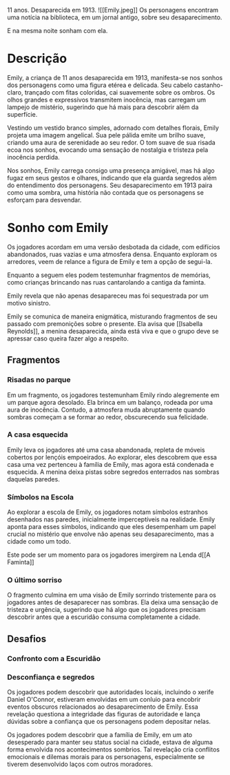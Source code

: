 
11 anos. Desaparecida em 1913.
![[Emily.jpeg]]
Os personagens encontram uma notícia na biblioteca, em um jornal antigo, sobre seu desaparecimento.

E na mesma noite sonham com ela.

# Descrição
Emily, a criança de 11 anos desaparecida em 1913, manifesta-se nos sonhos dos personagens como uma figura etérea e delicada. Seu cabelo castanho-claro, trançado com fitas coloridas, cai suavemente sobre os ombros. Os olhos grandes e expressivos transmitem inocência, mas carregam um lampejo de mistério, sugerindo que há mais para descobrir além da superfície.

Vestindo um vestido branco simples, adornado com detalhes florais, Emily projeta uma imagem angelical. Sua pele pálida emite um brilho suave, criando uma aura de serenidade ao seu redor. O tom suave de sua risada ecoa nos sonhos, evocando uma sensação de nostalgia e tristeza pela inocência perdida.

Nos sonhos, Emily carrega consigo uma presença amigável, mas há algo fugaz em seus gestos e olhares, indicando que ela guarda segredos além do entendimento dos personagens. Seu desaparecimento em 1913 paira como uma sombra, uma história não contada que os personagens se esforçam para desvendar.
# Sonho com Emily

Os jogadores acordam em uma versão desbotada da cidade, com edifícios abandonados, ruas vazias e uma atmosfera densa.
Enquanto exploram os arredores, veem de relance a figura de Emily e tem a opção de segui-la.

Enquanto a seguem eles podem testemunhar fragmentos de memórias, como crianças brincando nas ruas
cantarolando a cantiga da faminta.

Emily revela que não apenas desapareceu mas foi sequestrada por um motivo sinistro.

Emily se comunica de maneira enigmática, misturando fragmentos de seu passado com premonições sobre o presente. Ela avisa que [[Isabella Reynolds]], a menina desaparecida, ainda está viva e que o grupo deve se apressar caso queira fazer algo a respeito.
## Fragmentos

### Risadas no parque
Em um fragmento, os jogadores testemunham Emily rindo alegremente em um parque agora desolado. Ela brinca em um balanço, rodeada por uma aura de inocência. Contudo, a atmosfera muda abruptamente quando sombras começam a se formar ao redor, obscurecendo sua felicidade.
### A casa esquecida
Emily leva os jogadores até uma casa abandonada, repleta de móveis cobertos por lençóis empoeirados. Ao explorar, eles descobrem que essa casa uma vez pertenceu à família de Emily, mas agora está condenada e esquecida. A menina deixa pistas sobre segredos enterrados nas sombras daquelas paredes.
### Símbolos na Escola
Ao explorar a escola de Emily, os jogadores notam símbolos estranhos desenhados nas paredes, inicialmente imperceptíveis na realidade. Emily aponta para esses símbolos, indicando que eles desempenham um papel crucial no mistério que envolve não apenas seu desaparecimento, mas a cidade como um todo.

Este pode ser um momento para os jogadores imergirem na Lenda d[[A Faminta]]
### O último sorriso
O fragmento culmina em uma visão de Emily sorrindo tristemente para os jogadores antes de desaparecer nas sombras. Ela deixa uma sensação de tristeza e urgência, sugerindo que há algo que os jogadores precisam descobrir antes que a escuridão consuma completamente a cidade.

## Desafios

### Confronto com a Escuridão
### Desconfiança e segredos
Os jogadores podem descobrir que autoridades locais, incluindo o xerife Daniel O'Connor, estiveram envolvidas em um conluio para encobrir eventos obscuros relacionados ao desaparecimento de Emily. Essa revelação questiona a integridade das figuras de autoridade e lança dúvidas sobre a confiança que os personagens podem depositar nelas.

Os jogadores podem descobrir que a família de Emily, em um ato desesperado para manter seu status social na cidade, estava de alguma forma envolvida nos acontecimentos sombrios. Tal revelação cria conflitos emocionais e dilemas morais para os personagens, especialmente se tiverem desenvolvido laços com outros moradores.

